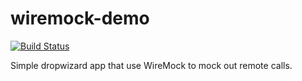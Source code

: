 # wiremock-demo
[![Build Status](https://travis-ci.org/briansjavablog/wiremock-demo.svg?branch=master)](https://travis-ci.org/briansjavablog/wiremock-demo)

Simple dropwizard app that use WireMock to mock out remote calls.

